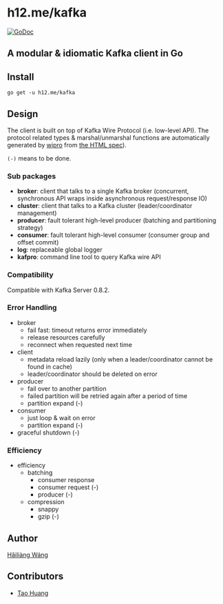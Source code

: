 h12.me/kafka
============

[![GoDoc](https://godoc.org/h12.me/kafka?status.svg)](https://godoc.org/h12.me/kafka)

A modular & idiomatic Kafka client in Go
----------------------------------------

Install
-------

```
go get -u h12.me/kafka
```

Design
------

The client is built on top of Kafka Wire Protocol (i.e. low-level API). The protocol related types & marshal/unmarshal functions are automatically generated by [wipro](https://github.com/h12w/wipro) from [the HTML spec](https://cwiki.apache.org/confluence/display/KAFKA/A+Guide+To+The+Kafka+Protocol)).

`(-)` means to be done.

### Sub packages

* **broker**: client that talks to a single Kafka broker (concurrent,
  synchronous API wraps inside asynchronous request/response IO)
* **cluster**: client that talks to a Kafka cluster (leader/coordinator management)
* **producer**: fault tolerant high-level producer (batching and partitioning strategy)
* **consumer**: fault tolerant high-level consumer (consumer group and offset commit)
* **log**: replaceable global logger
* **kafpro**: command line tool to query Kafka wire API

### Compatibility

Compatible with Kafka Server 0.8.2.

### Error Handling

* broker
  + fail fast: timeout returns error immediately
  + release resources carefully
  + reconnect when requested next time
* client
  + metadata reload lazily (only when a leader/coordinator cannot be found in cache)
  + leader/coordinator should be deleted on error
* producer
  + fail over to another partition
  + failed partition will be retried again after a period of time
  + partition expand (-)
* consumer
  + just loop & wait on error
  + partition expand (-)
* graceful shutdown (-)

### Efficiency

* efficiency
  + batching
    - consumer response
    - consumer request (-)
    - producer (-)
  + compression
    - snappy
    - gzip (-)

Author
------

[Hǎiliàng Wáng](https://github.com/h12w)

Contributors
------------

* [Tao Huang](https://github.com/AnotherGoogleFans)

